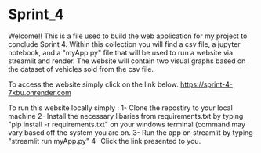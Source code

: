 # Sprint_4

Welcome!! This is a file used to build the web application for my project to conclude Sprint 4. Within this collection you will find a csv file, a jupyter notebook, and a "myApp.py" file that will be used to run a website via streamlit and render. The website will contain two visual graphs based on the dataset of vehicles sold from the csv file. 

To access the website simply click on the link below. 
https://sprint-4-7xbu.onrender.com

To run this website locally simply :
1- Clone the repostiry to your local machine 
2- Install the necessary libaries from requirements.txt by typing "pip install -r requirements.txt" on your windows terminal (command may vary based off the system you are on. 
3- Run the app on streamlit by typing "streamlit run myApp.py"
4- Click the link presented to you. 
